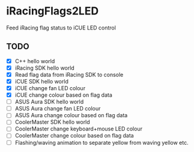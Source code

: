 # iRacingFlags2LED
Feed iRacing flag status to iCUE LED control

## TODO
 - [x] C++ hello world
 - [x] iRacing SDK hello world
 - [x] Read flag data from iRacing SDK to console
 - [x] iCUE SDK hello world
 - [x] iCUE change fan LED colour
 - [x] iCUE change colour based on flag data
 - [ ] ASUS Aura SDK hello world
 - [ ] ASUS Aura change fan LED colour
 - [ ] ASUS Aura change colour based on flag data
 - [ ] CoolerMaster SDK hello world
 - [ ] CoolerMaster change keyboard+mouse LED colour
 - [ ] CoolerMaster change colour based on flag data
 - [ ] Flashing/waving animation to separate yellow from waving yellow etc.
